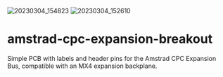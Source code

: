 ![20230304_154823](https://user-images.githubusercontent.com/105534000/223238951-36c6832b-f45a-41f4-a4ab-4290ce6945d8.jpg)
![20230304_152610](https://user-images.githubusercontent.com/105534000/223210544-1f94f763-5072-426b-ae14-eedafad6613f.jpg)
# amstrad-cpc-expansion-breakout
Simple PCB with labels and header pins for the Amstrad CPC Expansion Bus, compatible with an MX4 expansion backplane.
